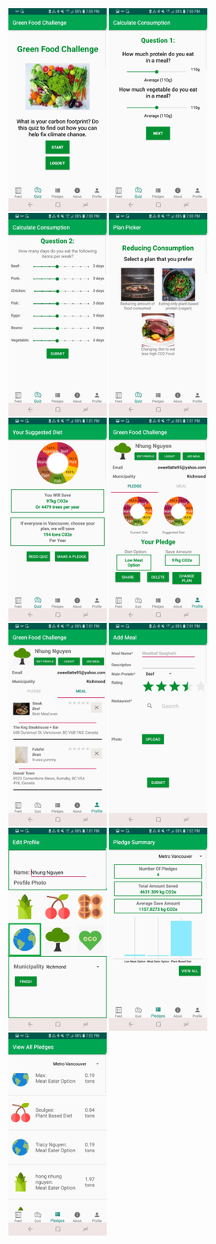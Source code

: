 <img src="screenshot_1.jpg" alt="drawing" style="width:200px;"/>
<img src="screenshot_2.jpg" alt="drawing" style="width:200px;"/>
<img src="screenshot_3.jpg" alt="drawing" style="width:200px;"/>
<img src="screenshot_4.jpg" alt="drawing" style="width:200px;"/>
<img src="screenshot_5.jpg" alt="drawing" style="width:200px;"/>
<img src="screenshot_6.jpg" alt="drawing" style="width:200px;"/>
<img src="screenshot_7.jpg" alt="drawing" style="width:200px;"/>
<img src="screenshot_8.jpg" alt="drawing" style="width:200px;"/>
<img src="screenshot_9.jpg" alt="drawing" style="width:200px;"/>
<img src="screenshot_10.jpg" alt="drawing" style="width:200px;"/>
<img src="screenshot_11.jpg" alt="drawing" style="width:200px;"/>